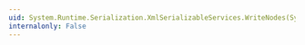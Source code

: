 ```yaml
---
uid: System.Runtime.Serialization.XmlSerializableServices.WriteNodes(System.Xml.XmlWriter,System.Xml.XmlNode[])
internalonly: False
---
```

